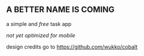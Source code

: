 **A BETTER NAME IS COMING**
-

a simple and *free* task app

*not yet optimized for mobile*

design credits go to https://github.com/wukko/cobalt
